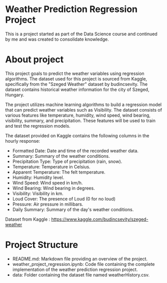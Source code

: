 # Weather Prediction Regression Project

This is a project started as part of the Data Science course and continued by me and was created to consolidate knowledge. 

# About project

This project goals to predict the weather variables using regression algorithms. The dataset used for this project is sourced from Kaggle, specifically from the "Szeged Weather" dataset by budincsevity. The dataset contains historical weather information for the city of Szeged, Hungary.

The project utilizes machine learning algorithms to build a regression model that can predict weather variables such as Visibility. The dataset consists of various features like temperature, humidity, wind speed, wind bearing, visibility, summary, and precipitation. These features will be used to train and test the regression models.

The dataset provided on Kaggle contains the following columns in the hourly response:

* Formatted Date: Date and time of the recorded weather data.
* Summary: Summary of the weather conditions.
* Precipitation Type: Type of precipitation (rain, snow).
* Temperature: Temperature in Celsius.
* Apparent Temperature: The felt temperature.
* Humidity: Humidity level.
* Wind Speed: Wind speed in km/h.
* Wind Bearing: Wind bearing in degrees.
* Visibility: Visibility in km.
* Loud Cover: The presence of Loud (0 for no loud)
* Pressure: Air pressure in millibars.
* Daily Summary: Summary of the day's weather conditions.

Dataset from Kaggle : https://www.kaggle.com/budincsevity/szeged-weather

# Project Structure
* README.md: Markdown file providing an overview of the project.
* weather_project_regression.ipynb: Code file containing the complete implementation of the weather prediction regression project.
* data: Folder containing the dataset file named weatherHistory.csv.
